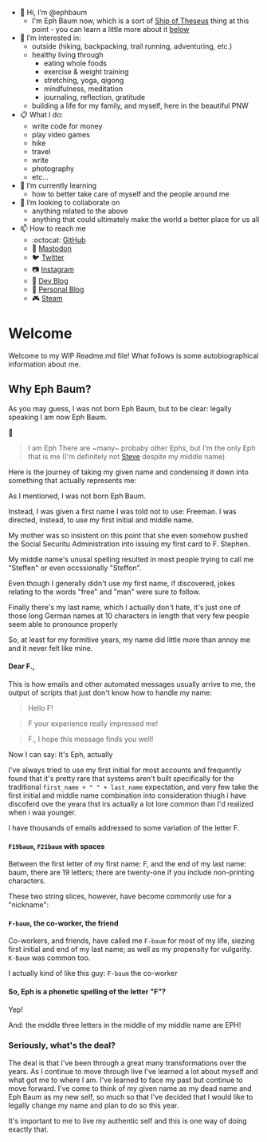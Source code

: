 - 👋 Hi, I’m @ephbaum
  - I'm Eph Baum now, which is a sort of [Ship of Theseus](https://en.wikipedia.org/wiki/Ship_of_Theseus) thing at this point - you can learn a little more about it [below](#why-eph-baum)
- 👀 I’m interested in:
  - outside (hiking, backpacking, trail running, adventuring, etc.)
  - healthy living through
    - eating whole foods
    - exercise & weight training
    - stretching, yoga, qigong
    - mindfulness, meditation
    - journaling, reflection, gratitude
  - building a life for my family, and myself, here in the beautiful PNW
- :clipboard: What I do:
  - write code for money
  - play video games
  - hike
  - travel
  - write
  - photography
  - etc...
- 🌱 I’m currently learning
  - how to better take care of myself and the people around me
- 💞️ I’m looking to collaborate on 
  - anything related to the above
  - anything that could ultimately make the world a better place for us all
- 📫 How to reach me
  - :octocat: [GitHub](https://github.com/fskirschbaum)
  - :elephant: <a rel="me" href="https://hachyderm.io/@ephbaum">Mastodon</a>
  - 🐦 [Twitter](https://twitter.com/ephbaum)
  - 📷 [Instagram](https://www.instagram.com/ephraimbaum/)
  - 📑 [Dev Blog](https://ephbaum.dev)
  - 🔖 [Personal Blog](https://ephandleigh.com)
  - :video_game: [Steam](https://steamcommunity.com/id/fff-bomb/)


# Welcome

Welcome to my WIP Readme.md file! What follows is some autobiographical information about me. 

## <span id="why-eph-baum">Why Eph Baum</span>?

As you may guess, I was not born Eph Baum, but to be clear: legally speaking I am now Eph Baum.

🎵
> I am Eph
> There are ~many~ probaby other Ephs, but I'm the only Eph that is me (I'm definitely not [Steve](https://youtu.be/5vtZcojS9KA) despite my middle name)

Here is the journey of taking my given name and condensing it down into something that actually represents me:

As I mentioned, I was not born Eph Baum.

Instead, I was given a first name I was told not to use: Freeman. I was directed, instead, to use my first initial and middle name.

My mother was so insistent on this point that she even somehow pushed the Social Securitu Administration into issuing my first card to F. Stephen. 

My middle name's unusal spelling resulted in most people trying to call me "Steffen" or even occssionally "Steffon". 

Even though I generally didn't use my first name, if discovered, jokes relating to the words "free" and "man" were sure to follow. 

Finally there's my last name, which I actually don't hate, it's just one of those long German names at 10 characters in length that very few people seem able to pronounce properly

So, at least for my formitive years, my name did little more than annoy me and it never felt like mine. 

#### Dear F.,

This is how emails and other automated messages usually arrive to me, the output of scripts that just don't know how to handle my name:

> Hello F!

> F your experience really impressed me!

> F., I hope this message finds you well!

Now I can say: It's Eph, actually

I've always tried to use my first initial for most accounts and frequently found that it's pretty rare that systems aren't built specifically for the traditional `first_name + " " + last_name` expectation, and very few take the first initial and middle name combination into consideration thiugh i have discoferd ove the yeara thst irs actually a lot lore common than I'd realized when i waa younger. 

I have thousands of emails addressed to some variation of the letter F.

#### `F19baum`, `F21baum` with spaces

Between the first letter of my first name: F, and the end of my last name: baum, there are 19 letters; there are twenty-one if you include non-printing characters. 

These two string slices, however, have become commonly use for a "nickname":

#### `F-baum`, the co-worker, the friend

Co-workers, and friends, have called me `F-baum` for most of my life, siezing first initial and end of my last name; as well as my propensity for vulgarity. `K-Baum` was common too. 

I actually kind of like this guy: `F-baum` the co-worker

#### So, Eph is a phonetic spelling of the letter "F"?

Yep! 

And: the middle three letters in the middle of my middle name are EPH!

### Seriously, what's the deal?

The deal is that I've been through a great many transformations over the years. As I continue to move through live I've learned a lot about myself and what got me to where I am. I've learned to face my past but continue to move forward. I've come to think of my given name as my dead name and Eph Baum as my new self, so much so that I've decided that I would like to legally change my name and plan to do so this year.

It's important to me to live my authentic self and this is one way of doing exactly that.
